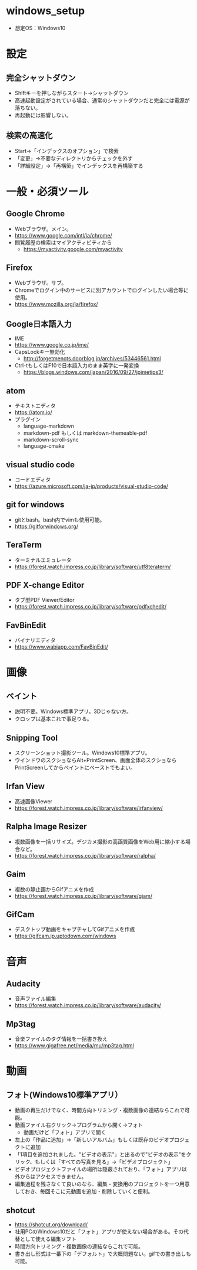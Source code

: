 # windows_setup
- 想定OS：Windows10

# 設定

## 完全シャットダウン
- Shiftキーを押しながらスタート→シャットダウン
- 高速起動設定がされている場合、通常のシャットダウンだと完全には電源が落ちない。
- 再起動には影響しない。


## 検索の高速化
- Start→「インデックスのオプション」で検索
- 「変更」→不要なディレクトリからチェックを外す
- 「詳細設定」→「再構築」でインデックスを再構築する

# 一般・必須ツール

## Google Chrome
- Webブラウザ。メイン。
- https://www.google.com/intl/ja/chrome/
- 閲覧履歴の検索はマイアクティビティから
  - https://myactivity.google.com/myactivity

## Firefox
- Webブラウザ。サブ。
- Chromeでログイン中のサービスに別アカウントでログインしたい場合等に使用。
- https://www.mozilla.org/ja/firefox/

## Google日本語入力
- IME
- https://www.google.co.jp/ime/
- CapsLockキー無効化
  - http://forgetmenots.doorblog.jp/archives/53446561.html
- Ctrl-tもしくはF10で日本語入力のまま英字に一発変換
  - https://blogs.windows.com/japan/2016/09/27/jpimetips3/

## atom
- テキストエディタ
- https://atom.io/
- プラグイン
  - language-markdown
  - markdown-pdf もしくは markdown-themeable-pdf
  - markdown-scroll-sync
  - language-cmake

## visual studio code
- コードエディタ
- https://azure.microsoft.com/ja-jp/products/visual-studio-code/

## git for windows
- gitとbash。bash内でvimも使用可能。
- https://gitforwindows.org/

## TeraTerm
- ターミナルエミュレータ
- https://forest.watch.impress.co.jp/library/software/utf8teraterm/

## PDF X-change Editor
- タブ型PDF Viewer/Editor
- https://forest.watch.impress.co.jp/library/software/pdfxchedit/

## FavBinEdit
- バイナリエディタ
- https://www.wabiapp.com/FavBinEdit/

# 画像

## ペイント
- 説明不要。Windows標準アプリ。3Dじゃない方。
- クロップは基本これで事足りる。

## Snipping Tool
- スクリーンショット撮影ツール。Windows10標準アプリ。
- ウインドウのスクショならAlt+PrintScreen、画面全体のスクショならPrintScreenしてからペイントにペーストでもよい。

## Irfan View
- 高速画像Viewer
- https://forest.watch.impress.co.jp/library/software/irfanview/

## Ralpha Image Resizer
- 複数画像を一括リサイズ。デジカメ撮影の高画質画像をWeb用に縮小する場合など。
- https://forest.watch.impress.co.jp/library/software/ralpha/

## Gaim
- 複数の静止画からGifアニメを作成
- https://forest.watch.impress.co.jp/library/software/giam/

## GifCam
- デスクトップ動画をキャプチャしてGifアニメを作成
- https://gifcam.jp.uptodown.com/windows

# 音声

## Audacity
- 音声ファイル編集
- https://forest.watch.impress.co.jp/library/software/audacity/

## Mp3tag
- 音楽ファイルのタグ情報を一括書き換え
- https://www.gigafree.net/media/mu/mp3tag.html

# 動画

## フォト(Windows10標準アプリ）
- 動画の再生だけでなく、時間方向トリミング・複数画像の連結ならこれで可能。
- 動画ファイル右クリック→プログラムから開く→フォト
  - 動画だけど「フォト」アプリで開く
- 左上の「作品に追加」→「新しいアルバム」もしくは既存のビデオプロジェクトに追加
- 「1項目を追加されました。"ビデオの表示"」と出るので"ビデオの表示"をクリック、もしくは「すべての写真を見る」→「ビデオプロジェクト」
- ビデオプロジェクトファイルの場所は隠蔽されており、「フォト」アプリ以外からはアクセスできません。
- 編集過程を残さなくて良いのなら、編集・変換用のプロジェクトを一つ用意しておき、毎回そこに元動画を追加・削除していくと便利。

## shotcut
- https://shotcut.org/download/
- 社用PCのWindows10だと「フォト」アプリが使えない場合がある。その代替として使える編集ソフト
- 時間方向トリミング・複数画像の連結ならこれで可能。
- 書き出し形式は一番下の「デフォルト」で大概問題ない。gifでの書き出しも可能。
